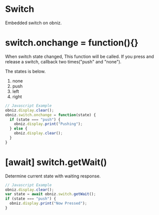 # Switch
Embedded switch on obniz.

# switch.onchange = function(){}
When switch state changed, This function will be called.
If you press and release a switch, callback two times("push" and "none").

The states is below.

1. none
2. push
3. left
4. right

```Javascript
// Javascript Example
obniz.display.clear();
obniz.switch.onchange = function(state) {
  if (state === "push") {
    obniz.display.print("Pushing");
  } else {
    obniz.display.clear();
  }
}
```

# [await] switch.getWait()
Determine current state with waiting response.

```Javascript
// Javascript Example
obniz.display.clear();
var state = await obniz.switch.getWait();
if (state === "push") {
  obniz.display.print("Now Pressed");
}
```